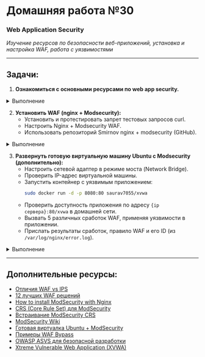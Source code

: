 # Домашняя работа №30
### Web Application Security
*Изучение ресурсов по безопасности веб-приложений, установка и настройка WAF, работа с уязвимостями*

---

## Задачи:

1. **Ознакомиться с основными ресурсами по web app security.**

<details>
  <summary> Выполнение </summary>
  
В процессе

</details>

2. **Установить WAF (nginx + Modsecurity):**
    - Установить и протестировать запрет тестовых запросов curl.
    - Настроить Nginx + Modsecurity WAF.
    - Использовать репозиторий Smirnov nginx + modsecurity (GitHub).

<details>
  <summary> Выполнение </summary>
  
В процессе

</details>

3. **Развернуть готовую виртуальную машину Ubuntu с Modsecurity (дополнительно):**
    - Настроить сетевой адаптер в режиме моста (Network Bridge).
    - Проверить IP-адрес виртуальной машины.
    - Запустить контейнер с уязвимым приложением:
      ```bash
      sudo docker run -d -p 8080:80 saurav7055/xvwa
      ```
    - Проверить доступность приложения по адресу `{ip сервера}:80/xvwa` в домашней сети.
    - Вызвать 5 различных сработок WAF, применяя уязвимости в приложении.
    - Прислать результаты сработок, правило WAF и его ID (из `/var/log/nginx/error.log`).

<details>
  <summary> Выполнение </summary>
  
В процессе

</details>

---

## Дополнительные ресурсы:

- [Отличия WAF vs IPS](https://stormwall.pro/knowledge-base/termin/waf)  
- [12 лучших WAF решений](https://dzen.ru/a/ZCrzuo293D16oGyd)  
- [How to install ModSecurity with Nginx](https://www.tecmint.com/install-modsecurity-nginx-debian-ubuntu/)  
- [CRS (Core Rule Set) для ModSecurity](https://coreruleset.org/)  
- [Встраивание ModSecurity CRS](https://www.netnea.com/cms/nginx-tutorial-6_embedding-modsecurity/)  
- [ModSecurity Wiki](https://github.com/owasp-modsecurity/ModSecurity/wiki/)  
- [Готовая виртуалка Ubuntu + ModSecurity](https://drive.google.com/file/d/12tO5SwSu43IJprim8BafCmF-aQb9-EfM/view)  
- [Примеры WAF Bypass](https://www.ptsecurity.com/upload/corporate/ru-ru/analytics/PT-devteev-CC-WAF.pdf)  
- [OWASP ASVS для безопасной разработки](https://habr.com/ru/companies/acribia/articles/519050/)  
- [Xtreme Vulnerable Web Application (XVWA)](https://github.com/s4n7h0/xvwa)
